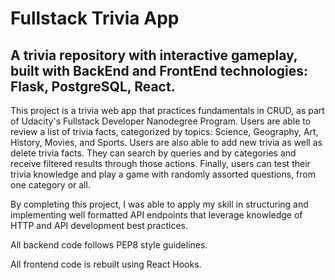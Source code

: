 # Fullstack Trivia App
## A trivia repository with interactive gameplay, built with BackEnd and FrontEnd technologies: Flask, PostgreSQL, React.

This project is a trivia web app that practices fundamentals in CRUD, as part of Udacity's Fullstack Developer Nanodegree Program. Users are able to review a list of trivia facts, categorized by topics: Science, Geography, Art, History, Movies, and Sports. Users are also able to add new trivia as well as delete trivia facts. They can search by queries and by categories and receive filtered results through those actions. Finally, users can test their trivia knowledge and play a game with randomly assorted questions, from one category or all. 

By completing this project, I was able to apply my skill in structuring and implementing well formatted API endpoints that leverage knowledge of HTTP and API development best practices. 

All backend code follows PEP8 style guidelines. 

All frontend code is rebuilt using React Hooks.